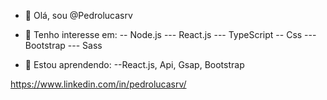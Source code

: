 - 👋 Olá, sou @Pedrolucasrv

- 👀 Tenho interesse em:
-- Node.js
--- React.js
--- TypeScript
-- Css
--- Bootstrap
--- Sass

- 🌱 Estou aprendendo:
--React.js, Api, Gsap, Bootstrap


https://www.linkedin.com/in/pedrolucasrv/

<!---
Pedrolucasrv/Pedrolucasrv is a ✨ special ✨ repository because its `README.md` (this file) appears on your GitHub profile.
You can click the Preview link to take a look at your changes.
--->
